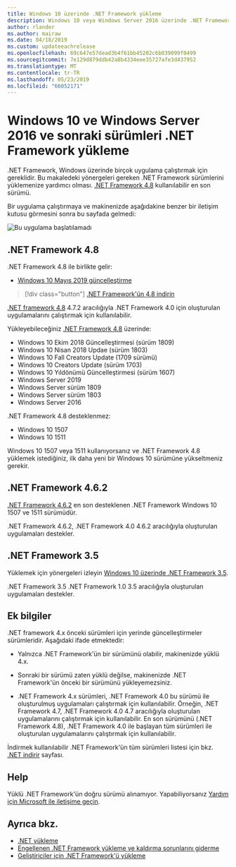```yaml
---
title: Windows 10 üzerinde .NET Framework yükleme
description: Windows 10 veya Windows Server 2016 üzerinde .NET Framework'ü yüklemeyi öğrenin.
author: rlander
ms.author: mairaw
ms.date: 04/18/2019
ms.custom: updateeachrelease
ms.openlocfilehash: 69c647e57dead3b4f61bb45202c6b039099f0499
ms.sourcegitcommit: 7e129d879ddb42a8b4334eee35727afe3d437952
ms.translationtype: MT
ms.contentlocale: tr-TR
ms.lasthandoff: 05/23/2019
ms.locfileid: "66052171"
---
```

# <a name="install-the-net-framework-on-windows-10-and-windows-server-2016-and-later"></a>Windows 10 ve Windows Server 2016 ve sonraki sürümleri .NET Framework yükleme

.NET Framework, Windows üzerinde birçok uygulama çalıştırmak için gereklidir. Bu makaledeki yönergeleri gereken .NET Framework sürümlerini yüklemenize yardımcı olması. [.NET Framework 4.8](https://github.com/Microsoft/dotnet/tree/master/releases/net48) kullanılabilir en son sürümü.

Bir uygulama çalıştırmaya ve makinenizde aşağıdakine benzer bir iletişim kutusu görmesini sonra bu sayfada gelmedi:

![Bu uygulama başlatılamadı](./media/this-application-could-not-be-started.png)

## <a name="net-framework-48"></a>.NET Framework 4.8

.NET Framework 4.8 ile birlikte gelir:

* [Windows 10 Mayıs 2019 güncelleştirme](https://support.microsoft.com/help/4028685/windows-10-get-the-update)

> [!div class="button"]
> [.NET Framework'ün 4.8 indirin](https://dotnet.microsoft.com/download/dotnet-framework/net48)

[.NET framework 4.8](https://dotnet.microsoft.com/download/dotnet-framework/net48) 4.7.2 aracılığıyla .NET Framework 4.0 için oluşturulan uygulamalarını çalıştırmak için kullanılabilir.

Yükleyebileceğiniz [.NET Framework 4.8](https://dotnet.microsoft.com/download/dotnet-framework/net48) üzerinde:

* Windows 10 Ekim 2018 Güncelleştirmesi (sürüm 1809)
* Windows 10 Nisan 2018 Updae (sürüm 1803)
* Windows 10 Fall Creators Update (1709 sürümü)
* Windows 10 Creators Update (sürüm 1703)
* Windows 10 Yıldönümü Güncelleştirmesi (sürüm 1607)
* Windows Server 2019
* Windows Server sürüm 1809
* Windows Server sürüm 1803
* Windows Server 2016

.NET Framework 4.8 desteklenmez:

* Windows 10 1507
* Windows 10 1511

Windows 10 1507 veya 1511 kullanıyorsanız ve .NET Framework 4.8 yüklemek istediğiniz, ilk daha yeni bir Windows 10 sürümüne yükseltmeniz gerekir.

## <a name="net-framework-462"></a>.NET Framework 4.6.2

[.NET Framework 4.6.2](https://www.microsoft.com/download/details.aspx?id=53345) en son desteklenen .NET Framework Windows 10 1507 ve 1511 sürümüdür.

.NET Framework 4.6.2, .NET Framework 4.0 4.6.2 aracılığıyla oluşturulan uygulamaları destekler.

## <a name="net-framework-35"></a>.NET Framework 3.5

Yüklemek için yönergeleri izleyin [Windows 10 üzerinde .NET Framework 3.5](dotnet-35-windows-10.md).

.NET Framework 3.5 .NET Framework 1.0 3.5 aracılığıyla oluşturulan uygulamaları destekler.

## <a name="additional-information"></a>Ek bilgiler

.NET framework 4.x önceki sürümleri için yerinde güncelleştirmeler sürümleridir. Aşağıdaki ifade etmektedir:

- Yalnızca .NET Framework'ün bir sürümünü olabilir, makinenizde yüklü 4.x.

- Sonraki bir sürümü zaten yüklü değilse, makinenizde .NET Framework'ün önceki bir sürümünü yükleyemezsiniz.

- .NET Framework 4.x sürümleri, .NET Framework 4.0 bu sürümü ile oluşturulmuş uygulamaları çalıştırmak için kullanılabilir. Örneğin, .NET Framework 4.7, .NET Framework 4.0 4.7 aracılığıyla oluşturulan uygulamalarını çalıştırmak için kullanılabilir. En son sürümünü (.NET Framework 4.8), .NET Framework 4.0 ile başlayan tüm sürümleri ile oluşturulan uygulamalarını çalıştırmak için kullanılabilir.

İndirmek kullanılabilir .NET Framework'ün tüm sürümleri listesi için bkz. [.NET indirir](https://www.microsoft.com/net/download?utm_source=ms-docs&utm_medium=referral) sayfası.

## <a name="help"></a>Help

Yüklü .NET Framework'ün doğru sürümü alınamıyor. Yapabiliyorsanız [Yardım için Microsoft ile iletişime geçin](mailto:dotnet-install-help@service.microsoft.com?subject=Install-Help).

## <a name="see-also"></a>Ayrıca bkz.

- [.NET yükleme](https://www.microsoft.com/net/download?utm_source=ms-docs&utm_medium=referral)
- [Engellenen .NET Framework yükleme ve kaldırma sorunlarını giderme](troubleshoot-blocked-installations-and-uninstallations.md)
- [Geliştiriciler için .NET Framework'ü yükleme](guide-for-developers.md)
